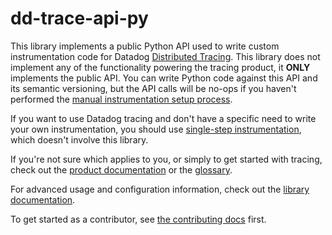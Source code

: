 dd-trace-api-py
===============

This library implements a public Python API used to write custom instrumentation code for Datadog [Distributed Tracing](https://docs.datadoghq.com/tracing/).
This library does not implement any of the functionality powering the tracing product, it **ONLY** implements the public API.
You can write Python code against this API and its semantic versioning, but the API calls will be no-ops if you haven't
performed the [manual instrumentation setup process]().

If you want to use Datadog tracing and don't have a specific need to write your own instrumentation, you should use
[single-step instrumentation](https://docs.datadoghq.com/tracing/trace_collection/automatic_instrumentation/single-step-apm/?tab=linuxhostorvm#enabling-apm-on-your-applications),
which doesn't involve this library.

If you're not sure which applies to you, or simply to get started with tracing, check out the
[product documentation][setup docs] or the [glossary][visualization docs].

For advanced usage and configuration information, check out the [library documentation][api docs].

To get started as a contributor, see [the contributing docs](https://ddtrace.readthedocs.io/en/stable/contributing.html) first.

[setup docs]: https://docs.datadoghq.com/tracing/setup/python/
[api docs]: https://docs.datadoghq.com/
[visualization docs]: https://docs.datadoghq.com/tracing/visualization/
